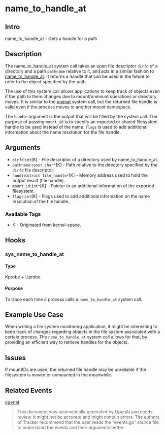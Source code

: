 
# name_to_handle_at

## Intro
name_to_handle_at - Gets a handle for a path

## Description
The name_to_handle_at system call takes an open file descriptor `dirfd` of a directory and a path `pathname` relative to it, and acts in a similar fashion to [name_to_handle_at](https://man7.org/linux/man-pages/man2/name_to_handle_at.2.html). It returns a handle that can be used in the future to refer to the object specified by the path.

The use of this system call allows applications to keep track of objects even if the path to them changes due to mount/unmount operations or directory moves. It is similar to the [openat](https://man7.org/linux/man-pages/man2/openat.2.html) system call, but the returned file handle is valid even if the process moves to another mount namespace.

The `handle` argument is the output that will be filled by the system call. The purpose of passing `mount_id` is to specify an exported or shared filesystem handle to be used instead of the name. `flags` is used to add additional information about the name resolution for the file handle.

## Arguments
* `dirfd`:`int`[K] - File descriptor of a directory used by name_to_handle_at.
* `pathname`:`const char*`[K] - Path relative to the directory specified by the `dirfd` file descriptor.
* `handle`:`struct file_handle*`[K] - Memory address used to hold the output result (file handle).
* `mount_id`:`int*`[K] - Pointer to an additional information of the exported filesystem.
* `flags`:`int`[K] - Flags used to add additional information on the name resolution of the file handle.

### Available Tags
* K - Originated from kernel-space.

## Hooks
### sys_name_to_handle_at
#### Type
Kprobe + Uprobe
#### Purpose
To trace each time a process calls a `name_to_handle_at` system call.

## Example Use Case
When writing a file system monitoring application, it might be interesting to keep track of changes regarding objects in the file system associated with a certain process. The `name_to_handle_at` system call allows for that, by providing an efficient way to retrieve handles for the objects.

## Issues
If mountIDs are used, the returned file handle may be unreliable if the filesystem is moved or unmounted in the meanwhile.

## Related Events
[openat](https://man7.org/linux/man-pages/man2/openat.2.html)

> This document was automatically generated by OpenAI and needs review. It might
> not be accurate and might contain errors. The authors of Tracker recommend that
> the user reads the "events.go" source file to understand the events and their
> arguments better.
